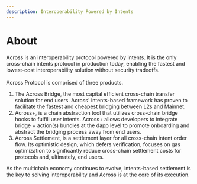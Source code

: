 ```yaml
---
description: Interoperability Powered by Intents
---
```


# About

Across is an interoperability protocol powered by intents. It is the only cross-chain intents protocol in production today, enabling the fastest and lowest-cost interoperability solution without security tradeoffs.\
\
Across Protocol is comprised of three products.

1. The Across Bridge, the most capital efficient cross-chain transfer solution for end users. Across' intents-based framework has proven to facilitate the fastest and cheapest bridging between L2s and Mainnet.
2. Across+, is a chain abstraction tool that utilizes cross-chain bridge hooks to fulfill user intents. Across+ allows developers to integrate bridge + action(s) bundles at the dapp level to promote onboarding and abstract the bridging process away from end users.
3. Across Settlement, is a settlement layer for all cross-chain intent order flow. Its optimistic design, which defers verification, focuses on gas optimization to significantly reduce cross-chain settlement costs for protocols and, ultimately, end users.

As the multichain economy continues to evolve, intents-based settlement is the key to solving interoperability and Across is at the core of its execution.
